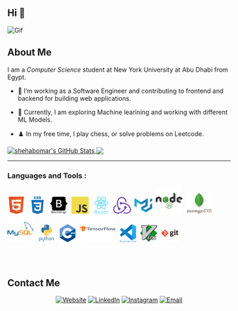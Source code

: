 ## Hi :wave:

<img src="https://user-images.githubusercontent.com/74038190/212749695-a6817c5a-a794-462b-afca-1b5ce7dd5e63.gif" alt="Gif" />

## About Me
I am a <i>Computer Science</i> student at New York University at Abu Dhabi from Egypt.
- :telescope: I’m working as a Software Engineer and contributing to frontend and backend for building web applications.

- :robot: Currently, I am exploring Machine learining and working with different ML Models.

- :chess_pawn: In my free time, I play chess, or solve problems on Leetcode.

<a href="https://github.com/shehabomar">
<a href="https://awesome-github-stats.azurewebsites.net/index.html??cardType=octocat&theme=github-dark&preferLogin=false">    
<img align ="center" alt="shehabomar's GitHub Stats" src="https://awesome-github-stats.azurewebsites.net/user-stats/shehabomar?cardType=octocat&theme=github-dark&preferLogin=false" style="max-width=100%;"/>  
<img align ="center" src="https://github-readme-stats.vercel.app/api/top-langs/?username=shehabomar&&show_icons=true&title_color=24b2ff&icon_color=24b2ff&text_color=daf7dc&bg_color=151515" style="max-width=100%;"/> 
 </a>

 ---

### Languages and Tools :

<div>
  <img src="https://github.com/devicons/devicon/blob/master/icons/html5/html5-original.svg" title="HTML5" alt="HTML" width="40" height="40"/>&nbsp;
  <img src="https://github.com/devicons/devicon/blob/master/icons/css3/css3-plain-wordmark.svg"  title="CSS3" alt="CSS" width="40" height="40"/>&nbsp;
  <img src="https://github.com/devicons/devicon/blob/master/icons/bootstrap/bootstrap-plain-wordmark.svg"  title="Bootstrap" alt="Bootstrap" width="40" height="40"/>&nbsp;
  <img src="https://github.com/devicons/devicon/blob/master/icons/javascript/javascript-original.svg" title="JavaScript" alt="JavaScript" width="40" height="40"/>&nbsp;
  <img src="https://github.com/devicons/devicon/blob/master/icons/react/react-original-wordmark.svg" title="React" alt="React" width="40" height="40"/>&nbsp;
  <img src="https://github.com/devicons/devicon/blob/master/icons/redux/redux-original.svg" title="Redux" alt="Redux " width="40" height="40"/>&nbsp;
  <img src="https://github.com/devicons/devicon/blob/master/icons/materialui/materialui-original.svg" title="Material UI" alt="Material UI" width="40" height="40"/>&nbsp;
  <img src="https://github.com/devicons/devicon/blob/master/icons/nodejs/nodejs-original-wordmark.svg" title="NodeJS" alt="NodeJS" width="60" height="60"/>&nbsp;
  <img src="https://github.com/devicons/devicon/blob/master/icons/mongodb/mongodb-original-wordmark.svg" title="MongoDB" alt="mongodb" width="60" height="50"/>&nbsp;
  <img src="https://github.com/devicons/devicon/blob/master/icons/mysql/mysql-original-wordmark.svg" title="MySQL"  alt="MySQL" width="60" height="60"/>&nbsp;
  <img src="https://github.com/devicons/devicon/blob/master/icons/python/python-original-wordmark.svg" title="Python"  alt="Python" width="40" height="40"/>&nbsp;
  <img src="https://github.com/devicons/devicon/blob/master/icons/cplusplus/cplusplus-original.svg" title="CPP"  alt="CPP" width="40" height="40"/>&nbsp;
  <img src="https://github.com/devicons/devicon/blob/master/icons/tensorflow/tensorflow-original-wordmark.svg" title="TensorFlow"  alt="Python" width="80" height="60"/>&nbsp;
  <img src="https://github.com/devicons/devicon/blob/master/icons/vscode/vscode-original-wordmark.svg" title="VSCode"  alt="VSCode" width="40" height="40"/>&nbsp;
  <img src="https://github.com/devicons/devicon/blob/master/icons/vim/vim-original.svg" title="VIM"  alt="VIM" width="40" height="40"/>&nbsp;
  <img src="https://github.com/devicons/devicon/blob/master/icons/git/git-original-wordmark.svg" title="Git" **alt="Git" width="40" height="40"/>
</div>

<br><br>
## Contact Me
<p align="center">
<a href="https://shehabomar.github.io/Portfolio-Website/"> <img alt="Website" src="https://img.shields.io/badge/Website-Omar_Shehab-blue?style=flat-square&logo=About.me" style="max-width: 100%;"></a>
<a href="https://www.linkedin.com/in/omar-shehab-5231611a2/"> <img alt="LinkedIn" src="https://img.shields.io/badge/LinkedIn-Omar%20Shehab-blue?style=flat-square&logo=linkedin" style="max-width: 100%;"></a>
<a href="https://www.instagram.com/omar_shehab79/"> <img alt="Instagram" src="https://img.shields.io/badge/Instagram-omar_shehab97-blue?style=flat-square&logo=instagram" style="max-width: 100%;"></a>
 <a href="mailto:oms7891@nyu.edu"> <img alt="Email" src="https://img.shields.io/badge/Email-Omar%20Shehab-blue?style=flat-square&logo=gmail" style="max-width: 100%;"></a>
</p>

<img src="https://komarev.com/ghpvc/?username=shehabomar&style=flat-square&color=blue" alt=""/>

